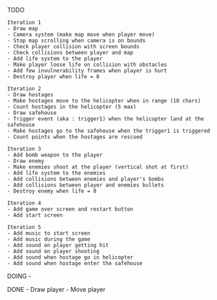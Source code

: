 TODO
    
    Iteration 1
    - Draw map
    - Camera system (make map move when player move)
    - Stop map scrolling when camera is on bounds
    - Check player collision with screen bounds
    - Check collisions between player and map
    - Add life system to the player
    - Make player loose life on collision with obstacles
    - Add few invulnerability frames when player is hurt
    - Destroy player when life = 0
    
    Iteration 2
    - Draw hostages
    - Make hostages move to the helicopter when in range (10 chars)
    - Count hostages in the helicopter (5 max)
    - Draw safehouse
    - Trigger event (aka : trigger1) when the helicopter land at the safehouse
    - Make hostages go to the safehouse when the trigger1 is triggered
    - Count points when the hostages are rescued

    Iteration 3
    - Add bomb weapon to the player
    - Draw enemy
    - Make enemies shoot at the player (vertical shot at first)
    - Add life system to the enemies
    - Add collisions between enemies and player's bombs
    - Add collisions between player and enemies bullets
    - Destroy enemy when life = 0

    Iteration 4
    - Add game over screen and restart button
    - Add start screen

    Iteration 5
    - Add music to start screen
    - Add music during the game
    - Add sound on player getting hit
    - Add sound on player shooting
    - Add sound when hostage go in helicopter
    - Add sound when hostage enter the safehouse

DOING
    - 

DONE
    - Draw player
    - Move player